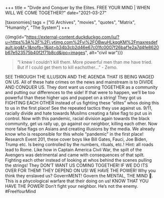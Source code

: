 +++
title = "Divde and Conquer by the Elites. FREE YOUR MIND | WHEN WILL WE COME TOGETHER?"
date="2021-03-27"

[taxonomies]
tags = ["IG Archives", "movies", "quotes", "Matrix", "Humanity", "The System"]
+++

{{img(id="https://external-content.duckduckgo.com/iu/?u=https%3A%2F%2Fi.ytimg.com%2Fvi%2FOBwuHLkqgKM%2Fmaxresdefault.jpg&f=1&nofb=1&ipt=b34b3cb2d46e67c01fc0007f26baf1e2a7d4fe8620b67e523575b40f2f71b8cd&ipo=images", alt="civil war")}}

> “I knew I couldn’t kill them. More powerful men than me have tried. But if I could get them to kill eachother…” - Zemo.

SEE THROUGH THE ILLUSION AND THE AGENDA THAT IS BEING WAGED ON US. All of these hate crimes on the news and mainstream is to DIVIDE AND CONQUER US. They dont want us coming TOGETHER as a community and putting our differences to the side! If that were to happen, we’ll be too powerful than these higher ups and puppet on a string! They got us FIGHTING EACH OTHER instead of us fighting these “elites” whos doing this to us in the first place! See the repeated tactics they use against us. 9/11, racially divide and hate towards Musilms creating a false flag to put us in control. Now with this pandemic, racial division again towards the black community, get us rally up, go against our neighbor, killing each other. Now more false flags on Asians and creating illusions by the media. We already know who is responsible for this whole “pandemic” in the first place! Research Event 201, these cover boys like Bill Gates, Fauci, Joe Biden, Trump etc. Is being controlled by the numbers, rituals, etc.! Hint: all roads lead to Rome. Like how in Captain America Civil War, the spilt of the Avengers was detrimental and came with consequences of that spilt. Fighting each other instead of looking at whos behind the scenes pulling the strings! They DON’T WANT US COMING TOGETHER! IF WE DO ITS OVER FOR THEM! THEY DEPEND ON US! WE HAVE THE POWER! Why you think they enslaved us? GovernMENT! Govern the MENTAL, THE MIND 🧠. This is a phycological warfare that their doing on us! KNOW THAT YOU HAVE THE POWER! Don’t fight your neighbor. He’s not the enemy. #FreeYourMind
